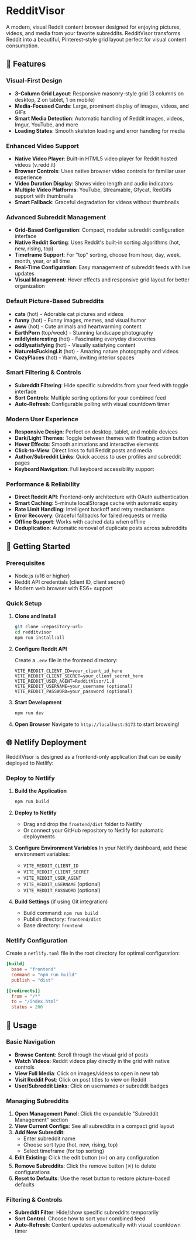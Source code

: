# RedditVisor

A modern, visual Reddit content browser designed for enjoying pictures, videos, and media from your favorite subreddits. RedditVisor transforms Reddit into a beautiful, Pinterest-style grid layout perfect for visual content consumption.

## 🌟 Features

### Visual-First Design
- **3-Column Grid Layout**: Responsive masonry-style grid (3 columns on desktop, 2 on tablet, 1 on mobile)
- **Media-Focused Cards**: Large, prominent display of images, videos, and GIFs
- **Smart Media Detection**: Automatic handling of Reddit images, videos, Imgur, YouTube, and more
- **Loading States**: Smooth skeleton loading and error handling for media

### Enhanced Video Support
- **Native Video Player**: Built-in HTML5 video player for Reddit hosted videos (v.redd.it)
- **Browser Controls**: Uses native browser video controls for familiar user experience
- **Video Duration Display**: Shows video length and audio indicators
- **Multiple Video Platforms**: YouTube, Streamable, Gfycat, RedGifs support with thumbnails
- **Smart Fallback**: Graceful degradation for videos without thumbnails

### Advanced Subreddit Management
- **Grid-Based Configuration**: Compact, modular subreddit configuration interface
- **Native Reddit Sorting**: Uses Reddit's built-in sorting algorithms (hot, new, rising, top)
- **Timeframe Support**: For "top" sorting, choose from hour, day, week, month, year, or all time
- **Real-Time Configuration**: Easy management of subreddit feeds with live updates
- **Visual Management**: Hover effects and responsive grid layout for better organization

### Default Picture-Based Subreddits
- **cats** (hot) - Adorable cat pictures and videos
- **funny** (hot) - Funny images, memes, and visual humor
- **aww** (hot) - Cute animals and heartwarming content
- **EarthPorn** (top/week) - Stunning landscape photography
- **mildlyinteresting** (hot) - Fascinating everyday discoveries
- **oddlysatisfying** (hot) - Visually satisfying content
- **NatureIsFuckingLit** (hot) - Amazing nature photography and videos
- **CozyPlaces** (hot) - Warm, inviting interior spaces

### Smart Filtering & Controls
- **Subreddit Filtering**: Hide specific subreddits from your feed with toggle interface
- **Sort Controls**: Multiple sorting options for your combined feed
- **Auto-Refresh**: Configurable polling with visual countdown timer

### Modern User Experience
- **Responsive Design**: Perfect on desktop, tablet, and mobile devices
- **Dark/Light Themes**: Toggle between themes with floating action button
- **Hover Effects**: Smooth animations and interactive elements
- **Click-to-View**: Direct links to full Reddit posts and media
- **Author/Subreddit Links**: Quick access to user profiles and subreddit pages
- **Keyboard Navigation**: Full keyboard accessibility support

### Performance & Reliability
- **Direct Reddit API**: Frontend-only architecture with OAuth authentication
- **Smart Caching**: 5-minute localStorage cache with automatic expiry
- **Rate Limit Handling**: Intelligent backoff and retry mechanisms
- **Error Recovery**: Graceful fallbacks for failed requests or media
- **Offline Support**: Works with cached data when offline
- **Deduplication**: Automatic removal of duplicate posts across subreddits

## 🚀 Getting Started

### Prerequisites
- Node.js (v16 or higher)
- Reddit API credentials (client ID, client secret)
- Modern web browser with ES6+ support

### Quick Setup

1. **Clone and Install**
   ```bash
   git clone <repository-url>
   cd redditvisor
   npm run install:all
   ```

2. **Configure Reddit API**
   
   Create a `.env` file in the frontend directory:
   ```env
   VITE_REDDIT_CLIENT_ID=your_client_id_here
   VITE_REDDIT_CLIENT_SECRET=your_client_secret_here
   VITE_REDDIT_USER_AGENT=RedditVisor/1.0
   VITE_REDDIT_USERNAME=your_username (optional)
   VITE_REDDIT_PASSWORD=your_password (optional)
   ```

3. **Start Development**
   ```bash
   npm run dev
   ```

4. **Open Browser**
   Navigate to `http://localhost:5173` to start browsing!

## 🌐 Netlify Deployment

RedditVisor is designed as a frontend-only application that can be easily deployed to Netlify:

### Deploy to Netlify

1. **Build the Application**
   ```bash
   npm run build
   ```

2. **Deploy to Netlify**
   - Drag and drop the `frontend/dist` folder to Netlify
   - Or connect your GitHub repository to Netlify for automatic deployments

3. **Configure Environment Variables**
   In your Netlify dashboard, add these environment variables:
   - `VITE_REDDIT_CLIENT_ID`
   - `VITE_REDDIT_CLIENT_SECRET`
   - `VITE_REDDIT_USER_AGENT`
   - `VITE_REDDIT_USERNAME` (optional)
   - `VITE_REDDIT_PASSWORD` (optional)

4. **Build Settings** (if using Git integration)
   - Build command: `npm run build`
   - Publish directory: `frontend/dist`
   - Base directory: `frontend`

### Netlify Configuration

Create a `netlify.toml` file in the root directory for optimal configuration:

```toml
[build]
  base = "frontend"
  command = "npm run build"
  publish = "dist"

[[redirects]]
  from = "/*"
  to = "/index.html"
  status = 200
```

## 🎨 Usage

### Basic Navigation
- **Browse Content**: Scroll through the visual grid of posts
- **Watch Videos**: Reddit videos play directly in the grid with native controls
- **View Full Media**: Click on images/videos to open in new tab
- **Visit Reddit Post**: Click on post titles to view on Reddit
- **User/Subreddit Links**: Click on usernames or subreddit badges

### Managing Subreddits
1. **Open Management Panel**: Click the expandable "Subreddit Management" section
2. **View Current Configs**: See all subreddits in a compact grid layout
3. **Add New Subreddit**: 
   - Enter subreddit name
   - Choose sort type (hot, new, rising, top)
   - Select timeframe (for top sorting)
4. **Edit Existing**: Click the edit button (✏️) on any configuration
5. **Remove Subreddits**: Click the remove button (✕) to delete configurations
6. **Reset to Defaults**: Use the reset button to restore picture-based defaults

### Filtering & Controls
- **Subreddit Filter**: Hide/show specific subreddits temporarily
- **Sort Control**: Choose how to sort your combined feed
- **Auto-Refresh**: Content updates automatically with visual countdown timer
